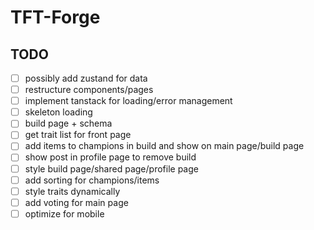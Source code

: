 # TFT-Forge

## TODO

- [ ] possibly add zustand for data
- [ ] restructure components/pages
- [ ] implement tanstack for loading/error management
- [ ] skeleton loading
- [ ] build page + schema
- [ ] get trait list for front page
- [ ] add items to champions in build and show on main page/build page
- [ ] show post in profile page to remove build
- [ ] style build page/shared page/profile page
- [ ] add sorting for champions/items
- [ ] style traits dynamically
- [ ] add voting for main page
- [ ] optimize for mobile
